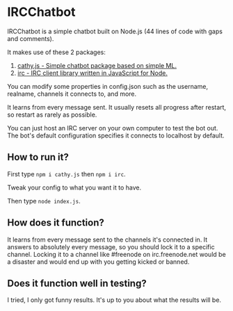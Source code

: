 # IRCChatbot

IRCChatbot is a simple chatbot built on Node.js (44 lines of code with gaps and comments).

It makes use of these 2 packages:

 1. [cathy.js - Simple chatbot package based on simple ML.](https://www.npmjs.com/package/cathy.js)
 2. [irc - IRC client library written in JavaScript for Node.](https://www.npmjs.com/package/irc)

You can modify some properties in config.json such as the username, realname, channels it connects to, and more.

It learns from every message sent. It usually resets all progress after restart, so restart as rarely as possible.

You can just host an IRC server on your own computer to test the bot out. The bot's default configuration specifies it connects to localhost by default.

## How to run it?

First type `npm i cathy.js` then `npm i irc`.

Tweak your config to what you want it to have.

Then type `node index.js`.

## How does it function?

It learns from every message sent to the channels it's connected in. It answers to absolutely every message, so you should lock it to a specific channel. Locking it to a channel like #freenode on irc.freenode.net would be a disaster and would end up with you getting kicked or banned.

## Does it function well in testing?

I tried, I only got funny results. It's up to you about what the results will be.
